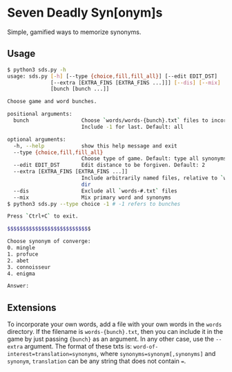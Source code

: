 # Seven Deadly Syn[onym]s

Simple, gamified ways to memorize synonyms.

## Usage

```bash
$ python3 sds.py -h
usage: sds.py [-h] [--type {choice,fill,fill_all}] [--edit EDIT_DST]
              [--extra [EXTRA_FINS [EXTRA_FINS ...]]] [--dis] [--mix]
              [bunch [bunch ...]]

Choose game and word bunches.

positional arguments:
  bunch                 Choose `words/words-{bunch}.txt` files to incorporate.
                        Include -1 for last. Default: all

optional arguments:
  -h, --help            show this help message and exit
  --type {choice,fill,fill_all}
                        Choose type of game. Default: type all synonyms
  --edit EDIT_DST       Edit distance to be forgiven. Default: 2
  --extra [EXTRA_FINS [EXTRA_FINS ...]]
                        Include arbitrarily named files, relative to `words`
                        dir
  --dis                 Exclude all `words-#.txt` files
  --mix                 Mix primary word and synonyms
$ python3 sds.py --type choice -1 # -1 refers to bunches

Press `Ctrl+C` to exit.

$$$$$$$$$$$$$$$$$$$$$$$$$$$

Choose synonym of converge:
0. mingle
1. profuce
2. abet
3. connoisseur
4. enigma

Answer: 
```

## Extensions

To incorporate your own words, add a file with your own words
in the `words` directory. If the filename is `words-{bunch}.txt`, then you can
include it in the game by just passing `{bunch}` as an argument.
In any other case, use the `--extra` argument.
The format of these txts is: `word-of-interest=translation=synonyms`,
where `synonyms=synonym[,synonyms]` and `synonym`, `translation`
can be any string that does not contain `=`.
